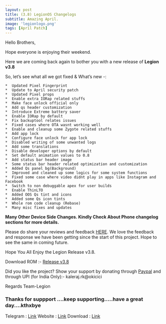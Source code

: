 ```yaml
---
layout: post
title: (3.8) LegionOS Changelogs
subtitle: Amazing April.
image: 'legionlogo.png'
tags: [April Patch]
---
```

Hello Brothers,

Hope everyone is enjoying their weekend. 

Here we are coming back again to bother you with a new release of **Legion v3.8**
<!--adsense-->
So, let’s see what all we got fixed & What’s new -:

```
*  Updated Pixel Fingerprint
*  Update to April security patch
*  Updated Pixel props
*  Enable extra IORap related stuffs
*  Make face unlock official only
*  Add qs header customization
*  Introduce Extreme battery saver
*  Enable IORap by default
*  Fix backuptool relates issues
*  Fixed cases where OTA wasnt working well
*  Enable and cleanup some Zygote related stuffs
*  Add app lock
*  Configure face unlock for app lock
*  Disabled writing of some unwanted logs
*  Add some translations
*  Disable developer options by default
*  Set default animation values to 0.8
*  Add status bar header image
*  Some status bar header related optimization and customization
*  Added Qs panel bg(Background)
*  Improved and cleaned up some logics for some system functions
*  Fixed some case where video didnt play in apps like Instagram and Facebook
*  Switch to non debuggable apex for user builds
*  Enable ThinLTO
*  Added OOS Qs tint and icons
*  Added some Qs icon tints
*  Whole rom code cleanup (Rebase)
*  Many misc fixes and updates
```

**Many Other Device Side Changes. Kindly Check About Phone changelog sections for more details.**


Please do share your reviews and feedback [HERE](https://sourceforge.net/projects/legionrom/reviews). We love the feedback and response we have been getting since the start of this project. Hope to see the same in coming future.

Hope You All Enjoy the Legion Release v3.8.

Download ROM :- [Release v3.8](https://legionos.org/) 

Did you like the project? Show your support by donating through [Paypal](https://paypal.me/rajkale99) and  through UPI (for India Only):- kaleraj.rk@okicici

Regards
Team-Legion

<!--adsense-->
### Thanks for suppport ....keep supporting.....have a great day....kthxbye

Telegram  : [Link](https://t.me/legionos)
Website    : [Link](https://legionos.org/)
Download : [Link](https://legionos.org/download.html)
<!--adsense-->